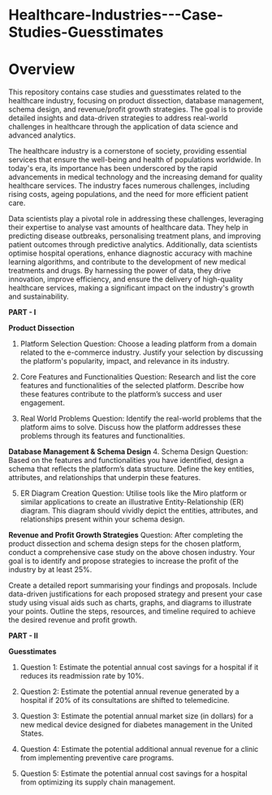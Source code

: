 # Healthcare-Industries---Case-Studies-Guesstimates
# Overview
This repository contains case studies and guesstimates related to the healthcare industry, focusing on product dissection, database management, schema design, and revenue/profit growth strategies. The goal is to provide detailed insights and data-driven strategies to address real-world challenges in healthcare through the application of data science and advanced analytics.

The healthcare industry is a cornerstone of society, providing essential services that ensure the well-being and health of populations worldwide. In today's era, its importance has been underscored by the rapid advancements in medical technology and the increasing demand for quality healthcare services. The industry faces numerous challenges, including rising costs, ageing populations, and the need for more efficient patient care. 

Data scientists play a pivotal role in addressing these challenges, leveraging their expertise to analyse vast amounts of healthcare data. They help in predicting disease outbreaks, personalising treatment plans, and improving patient outcomes through predictive analytics. Additionally, data scientists optimise hospital operations, enhance diagnostic accuracy with machine learning algorithms, and contribute to the development of new medical treatments and drugs. By harnessing the power of data, they drive innovation, improve efficiency, and ensure the delivery of high-quality healthcare services, making a significant impact on the industry's growth and sustainability.

**PART - I**

**Product Dissection**

1. Platform Selection
Question: Choose a leading platform from a domain related to the e-commerce industry. Justify your selection by discussing the platform's popularity, impact, and relevance in its industry.

3. Core Features and Functionalities
Question: Research and list the core features and functionalities of the selected platform. Describe how these features contribute to the platform’s success and user engagement.

5. Real World Problems
Question: Identify the real-world problems that the platform aims to solve. Discuss how the platform addresses these problems through its features and functionalities.

**Database Management & Schema Design** 
4. Schema Design
Question: Based on the features and functionalities you have identified, design a schema that reflects the platform’s data structure. Define the key entities, attributes, and relationships that underpin these features.

5. ER Diagram Creation
Question: Utilise tools like the Miro platform or similar applications to create an illustrative Entity-Relationship (ER) diagram. This diagram should vividly depict the entities, attributes, and relationships present within your schema design.

**Revenue and Profit Growth Strategies**
Question: After completing the product dissection and schema design steps for the chosen platform, conduct a comprehensive case study on the above chosen industry. Your goal is to identify and propose strategies to increase the profit of the industry by at least 25%.

Create a detailed report summarising your findings and proposals. Include data-driven justifications for each proposed strategy and present your case study using visual aids such as charts, graphs, and diagrams to illustrate your points. Outline the steps, resources, and timeline required to achieve the desired revenue and profit growth.

**PART - II**

**Guesstimates**

1. Question 1: Estimate the potential annual cost savings for a hospital if it reduces its readmission rate by 10%.

2. Question 2: Estimate the potential annual revenue generated by a hospital if 20% of its consultations are shifted to telemedicine.
3. Question 3: Estimate the potential annual market size (in dollars) for a new medical device designed for diabetes management in the United States.
4. Question 4: Estimate the potential additional annual revenue for a clinic from implementing preventive care programs.
5. Question 5: Estimate the potential annual cost savings for a hospital from optimizing its supply chain management.



